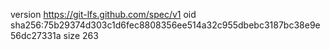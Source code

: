 version https://git-lfs.github.com/spec/v1
oid sha256:75b29374d303c1d6fec8808356ee514a32c955dbebc3187bc38e9e56dc27331a
size 263
